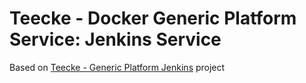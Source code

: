 # Teecke - Docker Generic Platform Service: Jenkins Service

Based on [Teecke - Generic Platform Jenkins](https://github.com/teecke/gp-jenkins) project
